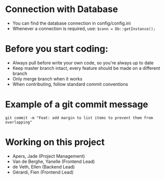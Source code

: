 # Connection with Database
- You can find the database connection in config/config.ini
- Whenever a connection is required, use: `$conn = Db::getInstance();`

# Before you start coding:
- Always pull before write your own code, so you're always up to date
- Keep master branch intact, every feature should be made on a different branch
- Only merge branch when it works
- When contributing, follow standard commit conventions

# Example of a git commit message
`git commit -m "Feat: add margin to list items to prevent them from overlapping"`

# Working on this project
- Apers, Jade (Project Management)
- Van de Berghe, Yanelle (Frontend Lead)
- de Veth, Ellen (Backend Lead)
- Gérardi, Fien (Frontend Lead)
